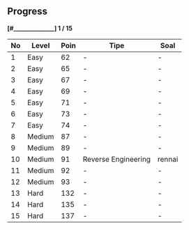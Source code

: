 Progress
--------
**[#______________] 1 / 15**


No | Level     | Poin  | Tipe                   | Soal
---|-----------|-------|------------------------|-----------
1  | Easy      | 62    |   -                    | -
2  | Easy      | 65    |   -                    | -
3  | Easy      | 67    |   -                    | -
4  | Easy      | 69    |   -                    | -
5  | Easy      | 71    |   -                    | -
6  | Easy      | 73    |   -                    | -
7  | Easy      | 74    |   -                    | -
8  | Medium    | 87    |   -                    | -
9  | Medium    | 89    |   -                    | -
10 | Medium    | 91    |   Reverse Engineering  | rennai
11 | Medium    | 92    |   -                    | -
12 | Medium    | 93    |   -                    | -
13 | Hard      | 132   |   -                    | -
14 | Hard      | 135   |   -                    | -
15 | Hard      | 137   |   -                    | -

